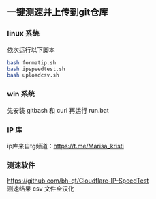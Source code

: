 ## 一键测速并上传到git仓库

### linux 系统
依次运行以下脚本
```bash
bash formatip.sh
bash ipspeedtest.sh
bash uploadcsv.sh
```

### win 系统
先安装 gitbash 和 curl
再运行 run.bat  

### IP 库
ip库来自tg频道：https://t.me/Marisa_kristi

### 测速软件
https://github.com/bh-qt/Cloudflare-IP-SpeedTest  
测速结果 csv 文件全汉化